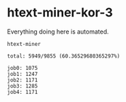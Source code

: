 # htext-miner-kor-3

Everything doing here is automated.

```
htext-miner

total: 5949/9855 (60.36529680365297%)

job0: 1075
job1: 1247
job2: 1171
job3: 1285
job4: 1171
```
